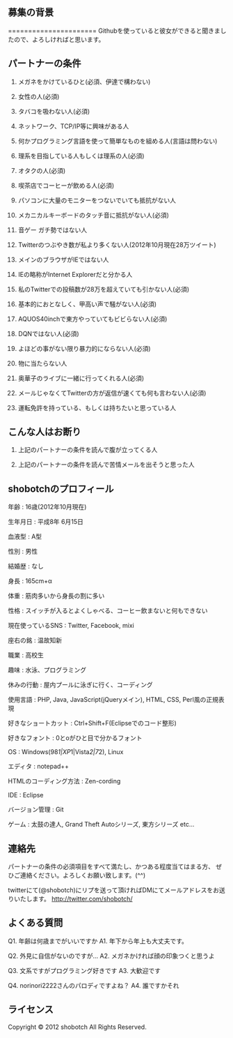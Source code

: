 募集の背景
------
======================
Githubを使っていると彼女ができると聞きましたので、よろしければと思います。

パートナーの条件
------


01. メガネをかけているひと(必須、伊達で構わない)

02. 女性の人(必須)

03. タバコを吸わない人(必須)

04. ネットワーク、TCP/IP等に興味がある人

05. 何かプログラミング言語を使って簡単なものを組める人(言語は問わない)

06. 理系を目指している人もしくは理系の人(必須)

07. オタクの人(必須)

08. 喫茶店でコーヒーが飲める人(必須)

09. パソコンに大量のモニターをつないでいても抵抗がない人

10. メカニカルキーボードのタッチ音に抵抗がない人(必須)

11. 音ゲー ガチ勢ではない人

12. Twitterのつぶやき数が私より多くない人(2012年10月現在28万ツイート)

13. メインのブラウザがIEではない人

14. IEの略称がInternet Explorerだと分かる人

15. 私のTwitterでの投稿数が28万を超えていても引かない人(必須)

16. 基本的におとなしく、甲高い声で騒がない人(必須)

17. AQUOS40inchで東方やっていてもビビらない人(必須)

18. DQNではない人(必須)

19. よほどの事がない限り暴力的にならない人(必須)

20. 物に当たらない人

21. 奥華子のライブに一緒に行ってくれる人(必須)

22. メールじゃなくてTwitterの方が返信が速くても何も言わない人(必須)

23. 運転免許を持っている、もしくは持ちたいと思っている人

こんな人はお断り
------
01. 上記のパートナーの条件を読んで腹が立ってくる人

02. 上記のパートナーの条件を読んで苦情メールを出そうと思った人

shobotchのプロフィール
--------

年齢 : 16歳(2012年10月現在)

生年月日 : 平成8年 6月15日

血液型 : A型

性別 : 男性

結婚歴 : なし

身長 : 165cm+α

体重 : 筋肉多いから身長の割に多い

性格 : スイッチが入るとよくしゃべる、コーヒー飲まないと何もできない

現在使っているSNS : Twitter, Facebook, mixi

座右の銘 : 温故知新

職業 : 高校生

趣味 : 水泳、プログラミング

休みの行動 : 屋内プールに泳ぎに行く、コーディング

使用言語 : PHP, Java, JavaScript(jQueryメイン), HTML, CSS, Perl風の正規表現

好きなショートカット : Ctrl+Shift+F(Eclipseでのコード整形)

好きなフォント : 0とoがひと目で分かるフォント

OS : Windows(98*1|XP*1|Vista*2|7*2), Linux

エディタ : notepad++

HTMLのコーディング方法 : Zen-cording

IDE : Eclipse

バージョン管理 : Git

ゲーム : 太鼓の達人, Grand Theft Autoシリーズ, 東方シリーズ etc…


連絡先
------
パートナーの条件の必須項目をすべて満たし、かつある程度当てはまる方、
ぜひご連絡ください。よろしくお願い致します。(^^)

twitterにて(@shobotch)にリプを送って頂ければDMにてメールアドレスをお送りいたします。
http://twitter.com/shobotch/

よくある質問
---------

Q1. 年齢は何歳までがいいですか
A1. 年下から年上も大丈夫です。

Q2. 外見に自信がないのですが…
A2. メガネかければ顔の印象つくと思うよ

Q3. 文系ですがプログラミング好きです
A3. 大歓迎です

Q4. norinori2222さんのパロディですよね？
A4. 誰ですかそれ

ライセンス
----------
Copyright &copy; 2012 shobotch All Rights Reserved.
